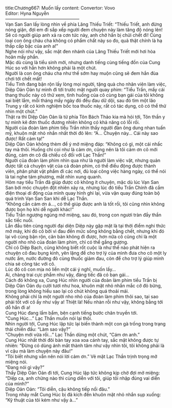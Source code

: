 title:Chương667: Muốn lấy
content:
Convertor: Vovo<br>Editor: Hyna Nguyễn<br>————————————————–<br>Vạn San San lấy lòng nhìn về phía Lăng Thiếu Triết: “Thiếu Triết, anh đừng nóng giận, đợi em đi sắp xếp người đem chuyện này làm tăng độ nóng lên! Sẽ có người giúp anh xả ra cơn tức này, anh chờ hắn bị chửi chết đi! Cùng loại con ông cháu cha không có phẩm chất này so đo, quả thật chính là hạ thấp cấp bậc của anh a!”<br>Nghe nói như vậy, sắc mặt đen nhánh của Lăng Thiếu Triết mới hơi hòa hoãn mấy phần.<br>Mặc dù cùng là tiểu sinh mới, nhưng danh tiếng cùng tiếng đồn của Cung Húc so với hắn hơn không phải là một chút.<br>Người là con ông cháu cha như thế sớm hay muộn cũng sẽ đem hắn đùa chơi tới chết mất!<br>Tiểu Tình đang bận rộn lấy lòng mọi người, tặng quà cho nhân viên làm việc, Diệp Oản Oản tự mình đi tới trước mặt người quay phim: “Tiểu Trần, mấy cái thang thuốc này cô thử xem, tình huống của cô cùng bạn gái của tôi không sai biệt lắm, mỗi tháng mấy ngày đó đều đau dữ dội, sau đó tìm một lão Trung y rất có kinh nghiệm bốc toa thuốc này, rất có tác dụng, cô có thể thử nhìn một chút.”<br>Thật ra thì Diệp Oản Oản là từ phía Tôn Bách Thảo kia mà hỏi tới, Tôn thần y tự mình kê đơn thuốc đương nhiên không có khả năng có lỗi rồi.<br>Người của đoàn làm phim tiểu Trần nhìn thấy người đàn ông dung nhan tuấn mỹ, khuôn mặt nhỏ nhắn nhất thời đỏ lên: “A… Chuyện này… Cái này sao được! Rất cảm tạ!”<br>Diệp Oản Oản không thèm để ý mở miệng đáp: “Không có gì, một cái nhấc tay mà thôi. Huống chi coi như là cảm ơn, cũng nên là tôi cảm ơn cô mới đúng, cám ơn cô đã chiếu cố đối với Lạc Thần!”<br>Người của đoàn làm phim nhìn qua như là người làm việc vặt, nhưng quản được tất cả chuyện vặt của cả đoàn phim, có thể điều động được thành viên, phân phát vật phẩm đi các nơi, đủ loại công việc hàng ngày, có thể nói là tai nghe tám phương, mắt nhìn xung quanh.<br>Hôm nay tiểu Trần đã giúp được cô không ít chuyện, mặc dù lúc Vạn San San bới móc chuyện đột nhiên xảy ra, nhưng lúc đó tiểu Trần Chính đã cầm điện thoại di động của mình quay hình ghi lại, vừa vặn quay đúng toàn bộ quá trình Vạn San San khi dễ Lạc Thần.<br>“Không cần cám ơn á…, có thể giúp được anh là tốt rồi, tôi cũng nhìn không được bọn họ khi dễ người khác!”<br>Tiểu Trần ngượng ngùng mở miệng, sau đó, trong con ngươi tràn đầy thần sắc tiếc nuối.<br>Lần đầu tiên cùng người đại diện Diệp này gặp mặt là tại thời điểm nghi thức mở máy, khi đó cô bởi vì đau đến mức sống không bằng chết, nhưng khi đó lại vô cùng bận rộn, căn bản không đi được, hơn nữa cô cũng chỉ là một người nho nhỏ của đoàn làm phim, chỉ có thể gắng gượng.<br>Chỉ có Diệp Bạch, cũng không biết rốt cuộc là như thế nào phát hiện ra chuyện cô đau bụng kinh, yên lặng để cho trợ lý của mình đưa cho cô một ly nước ấm, nước đường đỏ cùng thuốc giảm đau, còn để cho trợ lý giúp mình chia sẻ công tác với cô.<br>Lúc đó cô con mịa nó liền một cái ý nghĩ, muốn lấy…<br>Ai, chàng trai cực phẩm như vậy, đáng tiếc đã có bạn gái…<br>Cách đó không xa, Cung Húc nhìn người của đoàn làm phim tiểu Trần bị Diệp Oản Oản dụ cười tươi như hoa, khuôn mặt nhỏ nhắn mắc cở đỏ bừng, trong lòng không hiểu sao lại có chút không quá thoải mái.<br>Không phải chỉ là một người nho nhỏ của đoàn làm phim thôi sao, tại sao phải tốt với cô ấy như vậy a! Thiệt là! Nếu nhàn rỗi như vậy, không bằng tới dỗ hắn đi a!<br>Cung Húc đang lẩm bẩm, bên cạnh tiếng bước chân truyền tới.<br>“Cung Húc…” Lạc Thần muốn nói lại thôi.<br>Nhìn người tới, Cung Húc lập tức lại biến thành một con gà trống trong trạng thái chiến đấu: “Làm sao vậy?”<br>“Chuyện mới vừa rồi…” Lạc Thần dừng một chút, “Cám ơn anh.”<br>Cung Húc nhất thời đôi bàn tay xoa xoa cánh tay, sắc mặt không được tự nhiên: “Đừng có dùng ánh mắt thành tâm như vậy nhìn tôi, tôi không phải là vì cậu mà làm chuyện này đâu!”<br>“Tôi biết nhưng vẫn nên nói lời cảm ơn.” Vẻ mặt Lạc Thần trịnh trọng mở miệng nói.<br>“Đang nói gì vậy?”<br>Thấy Diệp Oản Oản đi tới, Cung Húc lập tức không kịp chờ đợi mở miệng: “Diệp ca, anh chừng nào thì cùng diễn với tôi, giúp tôi nhập đúng vai diễn của mình?”<br>Diệp Oản Oản: “Tôi diễn, cậu không tiếp nổi đâu.”<br>Trong nháy mắt Cung Húc bị đả kích đến khuôn mặt nhỏ nhắn sụp xuống: “Kỹ thuật của tôi kém như vậy à…”